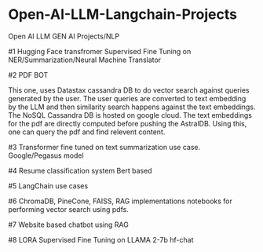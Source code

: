 # Open-AI-LLM-Langchain-Projects
Open AI LLM GEN AI Projects/NLP


#1 Hugging Face transfromer Supervised Fine Tuning on NER/Summarization/Neural Machine Translator


#2 PDF BOT

This one, uses Datastax cassandra DB to do vector search against queries generated by the user. The user queries are converted to text embedding by the LLM and then similarity search happens against the text embeddings.
The NoSQL Cassandra DB is hosted on google cloud. The text embeddings for the pdf are directly computed before pushing the AstralDB. Using this, one can query the pdf and find relevent content.

#3 Transformer fine tuned on text summarization use case. Google/Pegasus model


#4 Resume classification system Bert based

#5 LangChain use cases 

#6 ChromaDB, PineCone, FAISS, RAG implementations notebooks for performing vector search using pdfs.

#7 Website based chatbot using RAG

#8 LORA Supervised Fine Tuning on LLAMA 2-7b hf-chat
